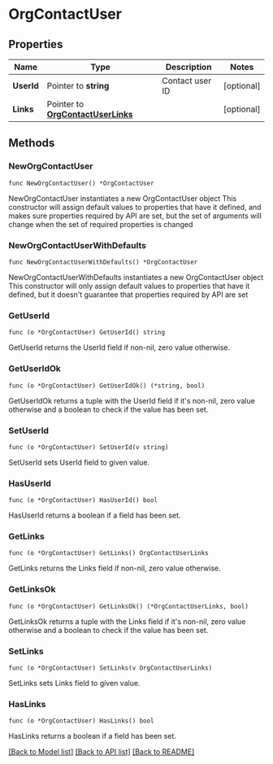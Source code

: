 # OrgContactUser

## Properties

Name | Type | Description | Notes
------------ | ------------- | ------------- | -------------
**UserId** | Pointer to **string** | Contact user ID | [optional] 
**Links** | Pointer to [**OrgContactUserLinks**](OrgContactUserLinks.md) |  | [optional] 

## Methods

### NewOrgContactUser

`func NewOrgContactUser() *OrgContactUser`

NewOrgContactUser instantiates a new OrgContactUser object
This constructor will assign default values to properties that have it defined,
and makes sure properties required by API are set, but the set of arguments
will change when the set of required properties is changed

### NewOrgContactUserWithDefaults

`func NewOrgContactUserWithDefaults() *OrgContactUser`

NewOrgContactUserWithDefaults instantiates a new OrgContactUser object
This constructor will only assign default values to properties that have it defined,
but it doesn't guarantee that properties required by API are set

### GetUserId

`func (o *OrgContactUser) GetUserId() string`

GetUserId returns the UserId field if non-nil, zero value otherwise.

### GetUserIdOk

`func (o *OrgContactUser) GetUserIdOk() (*string, bool)`

GetUserIdOk returns a tuple with the UserId field if it's non-nil, zero value otherwise
and a boolean to check if the value has been set.

### SetUserId

`func (o *OrgContactUser) SetUserId(v string)`

SetUserId sets UserId field to given value.

### HasUserId

`func (o *OrgContactUser) HasUserId() bool`

HasUserId returns a boolean if a field has been set.

### GetLinks

`func (o *OrgContactUser) GetLinks() OrgContactUserLinks`

GetLinks returns the Links field if non-nil, zero value otherwise.

### GetLinksOk

`func (o *OrgContactUser) GetLinksOk() (*OrgContactUserLinks, bool)`

GetLinksOk returns a tuple with the Links field if it's non-nil, zero value otherwise
and a boolean to check if the value has been set.

### SetLinks

`func (o *OrgContactUser) SetLinks(v OrgContactUserLinks)`

SetLinks sets Links field to given value.

### HasLinks

`func (o *OrgContactUser) HasLinks() bool`

HasLinks returns a boolean if a field has been set.


[[Back to Model list]](../README.md#documentation-for-models) [[Back to API list]](../README.md#documentation-for-api-endpoints) [[Back to README]](../README.md)


